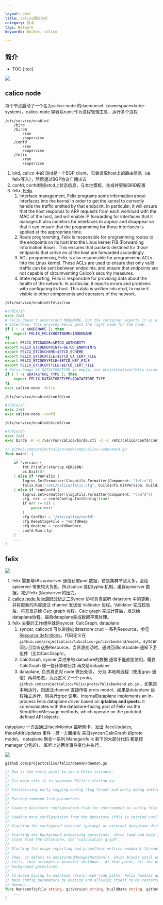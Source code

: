 ```yaml
---

layout: post
title: calico源码分析
category: 技术
tags: Network
keywords: Docker, calico

---
```


## 简介

* TOC
{:toc}

![](/public/upload/network/calico_route.png)

##  calico node

每个节点启动了一个名为calico-node 的daemonset（namespace=kube-system），calico-node 容器以runit 作为进程管理工具，运行多个进程

```
/etc/service/enabled
    /bird
    /bird6
        /run
        /supervise
    /confd
        /run
        /supervise
    /felix
        /run
        /supervise
```
1. bird, calico 中的 Bird是一个BGP client，它会读取host上的路由信息（由felix写入），然后通过BGP协议广播出去
2. confd, confd根据etcd上状态信息，与本地模板，生成并更新BIRD配置
3. felix,  [Felix](https://docs.projectcalico.org/reference/architecture/overview)
    1. Interface management, Felix programs some information about interfaces into the kernel in order to get the kernel to correctly handle the traffic emitted by that endpoint. In particular, it will ensure that the host responds to ARP requests from each workload with the MAC of the host, and will enable IP forwarding for interfaces that it manages.It also monitors for interfaces to appear and disappear so that it can ensure that the programming for those interfaces is applied at the appropriate time.
    2. Route programming, Felix is responsible for programming routes to the endpoints on its host into the Linux kernel FIB (Forwarding Information Base) . This ensures that packets destined for those endpoints that arrive on at the host are forwarded accordingly.
    3. ACL programming, Felix is also responsible for programming ACLs into the Linux kernel. These ACLs are used to ensure that only valid traffic can be sent between endpoints, and ensure that endpoints are not capable of circumventing Calico’s security measures.
    4. State reporting, Felix is responsible for providing data about the health of the network. In particular, it reports errors and problems with configuring its host. This data is written into etcd, to make it visible to other components and operators of the network.

`/etc/service/enabled/felix/run` 
```sh
#!/bin/sh
exec 2>&1
# Felix doesn't understand NODENAME, but the container exports it as a common
# interface. This ensures Felix gets the right name for the node.
if [ ! -z $NODENAME ]; then
    export FELIX_FELIXHOSTNAME=$NODENAME
fi
export FELIX_ETCDADDR=$ETCD_AUTHORITY
export FELIX_ETCDENDPOINTS=$ETCD_ENDPOINTS
export FELIX_ETCDSCHEME=$ETCD_SCHEME
export FELIX_ETCDCAFILE=$ETCD_CA_CERT_FILE
export FELIX_ETCDKEYFILE=$ETCD_KEY_FILE
export FELIX_ETCDCERTFILE=$ETCD_CERT_FILE
# Felix hangs if DATASTORETYPE is empty: see projectcalico/felix issue #1156.
if [ ! -z $DATASTORE_TYPE ]; then
    export FELIX_DATASTORETYPE=$DATASTORE_TYPE
fi
exec calico-node -felix
```

`/etc/service/enabled/confd/run` 
```sh
#!/bin/sh
exec 2>&1
exec calico-node -confd
```

`/etc/service/enabled/bird6/run` 
```sh
#!/bin/sh
exec 2>&1
exec bird6 -R -s /var/run/calico/bird6.ctl -d -c /etc/calico/confd/config/bird6.cfg
```


```go
// github.com/projectcalico/node/cmd/calico-node/main.go
func main() {
    ...
    if *version {
		fmt.Println(startup.VERSION)
		os.Exit(0)
	} else if *runFelix {
		logrus.SetFormatter(&logutils.Formatter{Component: "felix"})
		felix.Run("/etc/calico/felix.cfg", buildinfo.GitVersion, buildinfo.GitRevision, buildinfo.BuildDate)
	} else if *runConfd {
		logrus.SetFormatter(&logutils.Formatter{Component: "confd"})
		cfg, err := confdConfig.InitConfig(true)
		if err != nil {
			panic(err)
		}
		cfg.ConfDir = "/etc/calico/confd"
		cfg.KeepStageFile = *confdKeep
		cfg.Onetime = *confdRunOnce
		confd.Run(cfg)
    }
    ...
}
```

## felix 

![](/public/upload/network/calico_felix.png)

1. felix 需要与k8s apiserver 通信获取pod 数据，若是集群节点太多，会给apiserver 带来较大负担，所以calico 提供typha 机制，缓存apiserver 数据，减少felix 对apiserver的压力。 
2. [calico node felix源码分析之二](https://blog.csdn.net/zhonglinzhang/article/details/97660972)Syncer 协程负责监听 datastore 中的更新，并将更新的内容通过 channel 发送给 Validator 协程。Validator 完成校验后，将其发送给 Calc graph 协程。Calc graph 完成计算后，发送给dataplane协程。最后dataplane完成数据平面处理。
3. felix 主要的工作组件就是syncer, CalcGraph, dataplane
    1. syncer, calicoctl 可以直接向datastore crud 一系列Resource，参见[Resource definitions](https://docs.projectcalico.org/reference/resources/overview)，代码定义在`github.com/projectcalico/libcalico-go/lib/backend/model`。syncer 同步且监听这些Resource，当资源变动时，通过回调onUpdate 通知下游组件（比如CalcGraph）。 
    2. CalcGraph, syncer 弄过来的 datastore的数据 通常不能直接使用，需要CalcGraph 做一些计算和归并 再交给dataplane 
    3. dataplane, 负责真正对 node 做出处理， 分为 本地和远程（使用grpc 通信）两种形态，为此定义了一个 proto，`github.com/projectcalico/felix/proto/felixbackend.pb.go` ，如果是本地运行，则通过channel 直接传输 proto model，如果是dataplane 远程独立运行，则执行grpc 调用。InternalDataplane implements an in-process Felix dataplane driver based on **iptables and ipsets**.  It communicates with the datastore-facing part of Felix via the Send/RecvMessage methods, which operate on the protobuf-defined API objects.

dataplane 一方面通过ifaceMonitor 监听网卡，发出 ifaceUpdates, ifaceAddrUpdates 事件；另一方面接收 来自syncer/CalcGraph 的proto model。 dataplane 聚合一系列 Manager(felix 剩下的大部分代码 都是按manager 分包的)， 监听上述两类事件变化并执行。 

![](/public/upload/network/calico_felix_object.png)

`github.com/projectcalico/felix/daemon/daemon.go`

```go
// Run is the entry point to run a Felix instance.
//
// Its main role is to sequence Felix's startup by:
//
// Initialising early logging config (log format and early debug settings).
//
// Parsing command line parameters.
//
// Loading datastore configuration from the environment or config file.
//
// Loading more configuration from the datastore (this is retried until success).
//
// Starting the configured internal (golang) or external dataplane driver.
//
// Starting the background processing goroutines, which load and keep in sync with the
// state from the datastore, the "calculation graph".
//
// Starting the usage reporting and prometheus metrics endpoint threads (if configured).
//
// Then, it defers to monitorAndManageShutdown(), which blocks until one of the components
// fails, then attempts a graceful shutdown.  At that point, all the processing is in
// background goroutines.
//
// To avoid having to maintain rarely-used code paths, Felix handles updates to its
// main config parameters by exiting and allowing itself to be restarted by the init
// daemon.
func Run(configFile string, gitVersion string, buildDate string, gitRevision string) {
    ...   
}
```




